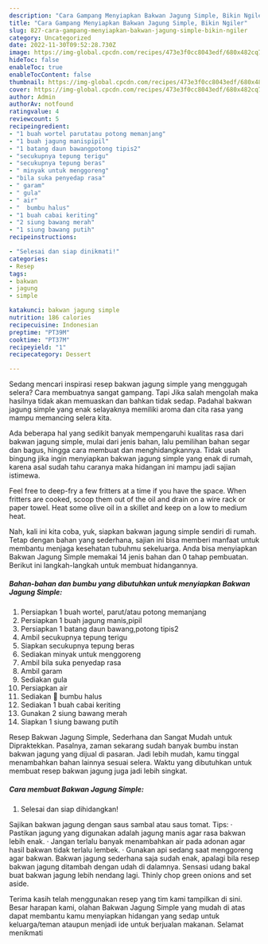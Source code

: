 ```yaml
---
description: "Cara Gampang Menyiapkan Bakwan Jagung Simple, Bikin Ngiler"
title: "Cara Gampang Menyiapkan Bakwan Jagung Simple, Bikin Ngiler"
slug: 827-cara-gampang-menyiapkan-bakwan-jagung-simple-bikin-ngiler
category: Uncategorized
date: 2022-11-30T09:52:28.730Z
image: https://img-global.cpcdn.com/recipes/473e3f0cc8043edf/680x482cq70/bakwan-jagung-simple-foto-resep-utama.jpg
hideToc: false
enableToc: true
enableTocContent: false
thumbnail: https://img-global.cpcdn.com/recipes/473e3f0cc8043edf/680x482cq70/bakwan-jagung-simple-foto-resep-utama.jpg
cover: https://img-global.cpcdn.com/recipes/473e3f0cc8043edf/680x482cq70/bakwan-jagung-simple-foto-resep-utama.jpg
author: Admin
authorAv: notfound
ratingvalue: 4
reviewcount: 5
recipeingredient:
- "1 buah wortel parutatau potong memanjang"
- "1 buah jagung manispipil"
- "1 batang daun bawangpotong tipis2"
- "secukupnya tepung terigu"
- "secukupnya tepung beras"
- " minyak untuk menggoreng"
- "bila suka penyedap rasa"
- " garam"
- " gula"
- " air"
- "  bumbu halus"
- "1 buah cabai keriting"
- "2 siung bawang merah"
- "1 siung bawang putih"
recipeinstructions:

- "Selesai dan siap dinikmati!"
categories:
- Resep
tags:
- bakwan
- jagung
- simple

katakunci: bakwan jagung simple 
nutrition: 186 calories
recipecuisine: Indonesian
preptime: "PT39M"
cooktime: "PT37M"
recipeyield: "1"
recipecategory: Dessert

---
```



Sedang mencari inspirasi resep bakwan jagung simple yang menggugah selera? Cara membuatnya sangat gampang. Tapi Jika salah mengolah maka hasilnya tidak akan memuaskan dan bahkan tidak sedap. Padahal bakwan jagung simple yang enak selayaknya memiliki aroma dan cita rasa yang mampu memancing selera kita.


Ada beberapa hal yang sedikit banyak mempengaruhi kualitas rasa dari bakwan jagung simple, mulai dari jenis bahan, lalu pemilihan bahan segar dan bagus, hingga cara membuat dan menghidangkannya. Tidak usah bingung jika ingin menyiapkan bakwan jagung simple yang enak di rumah, karena asal sudah tahu caranya maka hidangan ini mampu jadi sajian istimewa.

Feel free to deep-fry a few fritters at a time if you have the space. When fritters are cooked, scoop them out of the oil and drain on a wire rack or paper towel. Heat some olive oil in a skillet and keep on a low to medium heat.


Nah, kali ini kita coba, yuk, siapkan bakwan jagung simple sendiri di rumah. Tetap dengan bahan yang sederhana, sajian ini bisa memberi manfaat untuk membantu menjaga kesehatan tubuhmu sekeluarga. Anda bisa menyiapkan Bakwan Jagung Simple memakai 14 jenis bahan dan 0 tahap pembuatan. Berikut ini langkah-langkah untuk membuat hidangannya.

<!--inarticleads1-->

##### Bahan-bahan dan bumbu yang dibutuhkan untuk menyiapkan Bakwan Jagung Simple:

1. Persiapkan 1 buah wortel, parut/atau potong memanjang
1. Persiapkan 1 buah jagung manis,pipil
1. Persiapkan 1 batang daun bawang,potong tipis2
1. Ambil secukupnya tepung terigu
1. Siapkan secukupnya tepung beras
1. Sediakan  minyak untuk menggoreng
1. Ambil bila suka penyedap rasa
1. Ambil  garam
1. Sediakan  gula
1. Persiapkan  air
1. Sediakan  🌻 bumbu halus
1. Sediakan 1 buah cabai keriting
1. Gunakan 2 siung bawang merah
1. Siapkan 1 siung bawang putih


Resep Bakwan Jagung Simple, Sederhana dan Sangat Mudah untuk Dipraktekkan. Pasalnya, zaman sekarang sudah banyak bumbu instan bakwan jagung yang dijual di pasaran. Jadi lebih mudah, kamu tinggal menambahkan bahan lainnya sesuai selera. Waktu yang dibutuhkan untuk membuat resep bakwan jagung juga jadi lebih singkat. 

<!--inarticleads2-->

##### Cara membuat Bakwan Jagung Simple:


1. Selesai dan siap dihidangkan!

Sajikan bakwan jagung dengan saus sambal atau saus tomat. Tips: · Pastikan jagung yang digunakan adalah jagung manis agar rasa bakwan lebih enak. · Jangan terlalu banyak menambahkan air pada adonan agar hasil bakwan tidak terlalu lembek. · Gunakan api sedang saat menggoreng agar bakwan. Bakwan jagung sederhana saja sudah enak, apalagi bila resep bakwan jagung ditambah dengan udah di dalamnya. Sensasi udang bakal buat bakwan jagung lebih nendang lagi. Thinly chop green onions and set aside. 

Terima kasih telah menggunakan resep yang tim kami tampilkan di sini. Besar harapan kami, olahan Bakwan Jagung Simple yang mudah di atas dapat membantu kamu menyiapkan hidangan yang sedap untuk keluarga/teman ataupun menjadi ide untuk berjualan makanan. Selamat menikmati
